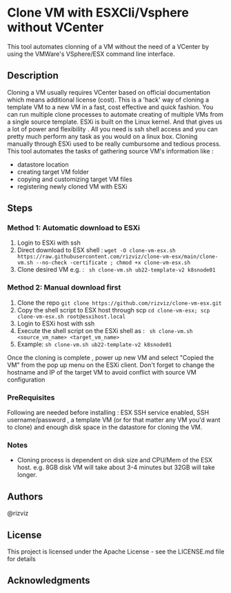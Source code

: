  
# Clone VM with ESXCli/Vsphere without VCenter

This tool automates clonning of a VM without the need of a VCenter by using the VMWare's VSphere/ESX command line interface. 

## Description
Cloning a VM usually requires VCenter based on official documentation which means additional license (cost). This is a 'hack' way of cloning a template VM to a new VM in a fast, cost effective and quick fashion. You can run  multiple clone processes to automate creating of multiple VMs from a single source template. 
ESXi is built on the Linux kernel. And that gives us a lot of power and flexibility . All you need is ssh shell access and you can pretty much perform any task as you would on a linux box. 
Cloning manually through ESXi used to be really cumbursome and tedious process. This tool automates the tasks of gathering source VM's information like : 

* datastore location
* creating target VM folder
* copying and customizing target VM files
* registering newly cloned VM with ESXi

## Steps
### Method 1: Automatic download to ESXi
1. Login to ESXi with ssh 
2. Direct download to ESX shell : ` wget -O clone-vm-esx.sh https://raw.githubusercontent.com/rizviz/clone-vm-esx/main/clone-vm.sh --no-check
-certificate ; chmod +x clone-vm-esx.sh `
3. Clone desired VM e.g. : `  sh clone-vm.sh ub22-template-v2 k8snode01 `

### Method 2: Manual download first
1. Clone the repo ` git clone https://github.com/rizviz/clone-vm-esx.git `
2. Copy the shell script to ESX host through scp ` cd clone-vm-esx; scp  clone-vm-esx.sh root@esxihost.local `
3. Login to ESXi host with ssh
3. Execute the shell script on the ESXi shell as : ` sh clone-vm.sh <source_vm_name> <target_vm_name>`
4. Example:  ` sh clone-vm.sh ub22-template-v2 k8snode01 ` 

Once the cloning is complete , power up new VM and select "Copied the VM" from the pop up menu on the ESXi client. Don't forget to change the hostname and IP of the target VM to avoid conflict with source VM configuration

### PreRequisites

Following are needed before installing : ESX SSH service enabled, SSH username/password , a template VM (or for that matter any VM you'd want to clone) and enough disk space in the datastore for cloning the VM. 

### Notes
* Cloning process is dependent on disk size and CPU/Mem of the ESX host. e.g. 8GB disk VM will take about 3-4 minutes but 32GB will take longer. 



## Authors
@rizviz

## License
This project is licensed under the Apache License - see the LICENSE.md file for details

## Acknowledgments

